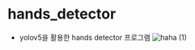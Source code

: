 # hands_detector
- yolov5을 활용한 hands detector 프로그램
![haha (1)](https://user-images.githubusercontent.com/91296140/188564000-0a46bb2b-559d-4aee-aba7-caa2508bb4b2.jpg)
